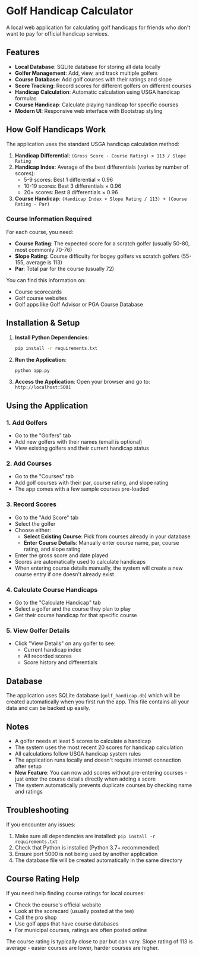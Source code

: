 # Golf Handicap Calculator

A local web application for calculating golf handicaps for friends who don't want to pay for official handicap services.

## Features

- **Local Database**: SQLite database for storing all data locally
- **Golfer Management**: Add, view, and track multiple golfers
- **Course Database**: Add golf courses with their ratings and slope
- **Score Tracking**: Record scores for different golfers on different courses
- **Handicap Calculation**: Automatic calculation using USGA handicap formulas
- **Course Handicap**: Calculate playing handicap for specific courses
- **Modern UI**: Responsive web interface with Bootstrap styling

## How Golf Handicaps Work

The application uses the standard USGA handicap calculation method:

1. **Handicap Differential**: `(Gross Score - Course Rating) × 113 / Slope Rating`
2. **Handicap Index**: Average of the best differentials (varies by number of scores):
   - 5-9 scores: Best 1 differential × 0.96
   - 10-19 scores: Best 3 differentials × 0.96
   - 20+ scores: Best 8 differentials × 0.96
3. **Course Handicap**: `(Handicap Index × Slope Rating / 113) + (Course Rating - Par)`

### Course Information Required

For each course, you need:
- **Course Rating**: The expected score for a scratch golfer (usually 50-80, most commonly 70-76)
- **Slope Rating**: Course difficulty for bogey golfers vs scratch golfers (55-155, average is 113)
- **Par**: Total par for the course (usually 72)

You can find this information on:
- Course scorecards
- Golf course websites
- Golf apps like Golf Advisor or PGA Course Database

## Installation & Setup

1. **Install Python Dependencies**:
   ```bash
   pip install -r requirements.txt
   ```

2. **Run the Application**:
   ```bash
   python app.py
   ```

3. **Access the Application**:
   Open your browser and go to: `http://localhost:5001`

## Using the Application

### 1. Add Golfers
- Go to the "Golfers" tab
- Add new golfers with their names (email is optional)
- View existing golfers and their current handicap status

### 2. Add Courses
- Go to the "Courses" tab
- Add golf courses with their par, course rating, and slope rating
- The app comes with a few sample courses pre-loaded

### 3. Record Scores
- Go to the "Add Score" tab
- Select the golfer
- Choose either:
  - **Select Existing Course**: Pick from courses already in your database
  - **Enter Course Details**: Manually enter course name, par, course rating, and slope rating
- Enter the gross score and date played
- Scores are automatically used to calculate handicaps
- When entering course details manually, the system will create a new course entry if one doesn't already exist

### 4. Calculate Course Handicaps
- Go to the "Calculate Handicap" tab
- Select a golfer and the course they plan to play
- Get their course handicap for that specific course

### 5. View Golfer Details
- Click "View Details" on any golfer to see:
  - Current handicap index
  - All recorded scores
  - Score history and differentials

## Database

The application uses SQLite database (`golf_handicap.db`) which will be created automatically when you first run the app. This file contains all your data and can be backed up easily.

## Notes

- A golfer needs at least 5 scores to calculate a handicap
- The system uses the most recent 20 scores for handicap calculation
- All calculations follow USGA handicap system rules
- The application runs locally and doesn't require internet connection after setup
- **New Feature**: You can now add scores without pre-entering courses - just enter the course details directly when adding a score
- The system automatically prevents duplicate courses by checking name and ratings

## Troubleshooting

If you encounter any issues:

1. Make sure all dependencies are installed: `pip install -r requirements.txt`
2. Check that Python is installed (Python 3.7+ recommended)
3. Ensure port 5000 is not being used by another application
4. The database file will be created automatically in the same directory

## Course Rating Help

If you need help finding course ratings for local courses:
- Check the course's official website
- Look at the scorecard (usually posted at the tee)
- Call the pro shop
- Use golf apps that have course databases
- For municipal courses, ratings are often posted online

The course rating is typically close to par but can vary. Slope rating of 113 is average - easier courses are lower, harder courses are higher. 